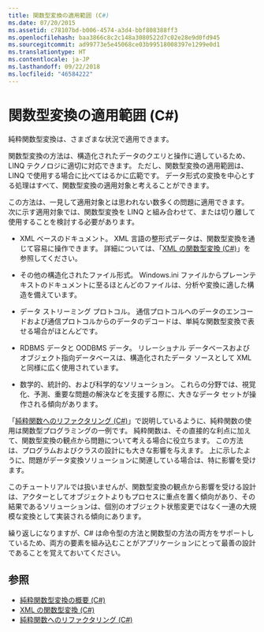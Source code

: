 ```yaml
---
title: 関数型変換の適用範囲 (C#)
ms.date: 07/20/2015
ms.assetid: c78107bd-b006-4574-a3d4-bbf808388ff3
ms.openlocfilehash: baa3866c8c2c148a3080522d7c02e28e9d0fd945
ms.sourcegitcommit: ad99773e5e45068ce03b99518008397e1299e0d1
ms.translationtype: HT
ms.contentlocale: ja-JP
ms.lasthandoff: 09/22/2018
ms.locfileid: "46584222"
---
```

# <a name="applicability-of-functional-transformation-c"></a>関数型変換の適用範囲 (C#)
純粋関数型変換は、さまざまな状況で適用できます。  
  
 関数型変換の方法は、構造化されたデータのクエリと操作に適しているため、LINQ テクノロジに適切に対応できます。 ただし、関数型変換の適用範囲は、LINQ で使用する場合に比べてはるかに広範です。 データ形式の変換を中心とする処理はすべて、関数型変換の適用対象と考えることができます。  
  
 この方法は、一見して適用対象とは思われない数多くの問題に適用できます。 次に示す適用対象では、関数型変換を LINQ と組み合わせて、または切り離して使用することを検討する必要があります。  
  
-   XML ベースのドキュメント。 XML 言語の整形式データは、関数型変換を通じて容易に操作できます。 詳細については、「[XML の関数型変換 (C#)](../../../../csharp/programming-guide/concepts/linq/functional-transformation-of-xml.md)」を参照してください。  
  
-   その他の構造化されたファイル形式。 Windows.ini ファイルからプレーンテキストのドキュメントに至るほとんどのファイルは、分析や変換に適した構造を備えています。  
  
-   データ ストリーミング プロトコル。 通信プロトコルへのデータのエンコードおよび通信プロトコルからのデータのデコードは、単純な関数型変換で表せる場合がほとんどです。  
  
-   RDBMS データと OODBMS データ。 リレーショナル データベースおよびオブジェクト指向データベースは、構造化されたデータ ソースとして XML と同様に広く使用されています。  
  
-   数学的、統計的、および科学的なソリューション。 これらの分野では、視覚化、予測、重要な問題の解決などを支援する際に、大きなデータ セットが操作される傾向があります。  
  
 「[純粋関数へのリファクタリング (C#)](../../../../csharp/programming-guide/concepts/linq/refactoring-into-pure-functions.md)」で説明しているように、純粋関数の使用は関数型プログラミングの一例です。 純粋関数は、その直接的な利点に加えて、関数型変換の観点から問題について考える場合に役立ちます。 この方法は、プログラムおよびクラスの設計にも大きな影響を与えます。 上に示したように、問題がデータ変換ソリューションに関連している場合は、特に影響を受けます。  
  
 このチュートリアルでは扱いませんが、関数型変換の観点から影響を受ける設計は、アクターとしてオブジェクトよりもプロセスに重点を置く傾向があり、その結果であるソリューションは、個別のオブジェクト状態変更ではなく一連の大規模な変換として実装される傾向にあります。  
  
 繰り返しになりますが、C# は命令型の方法と関数型の方法の両方をサポートしているため、両方の要素を組み込むことがアプリケーションにとって最善の設計であることを覚えておいてください。  
  
## <a name="see-also"></a>参照

- [純粋関数型変換の概要 (C#)](../../../../csharp/programming-guide/concepts/linq/introduction-to-pure-functional-transformations.md)  
- [XML の関数型変換 (C#)](../../../../csharp/programming-guide/concepts/linq/functional-transformation-of-xml.md)  
- [純粋関数へのリファクタリング (C#)](../../../../csharp/programming-guide/concepts/linq/refactoring-into-pure-functions.md)
